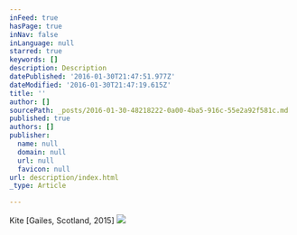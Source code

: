 ```yaml
---
inFeed: true
hasPage: true
inNav: false
inLanguage: null
starred: true
keywords: []
description: Description
datePublished: '2016-01-30T21:47:51.977Z'
dateModified: '2016-01-30T21:47:19.615Z'
title: ''
author: []
sourcePath: _posts/2016-01-30-48218222-0a00-4ba5-916c-55e2a92f581c.md
published: true
authors: []
publisher:
  name: null
  domain: null
  url: null
  favicon: null
url: description/index.html
_type: Article

---
```

Kite \[Gailes, Scotland, 2015\]
![](https://the-grid-user-content.s3-us-west-2.amazonaws.com/0dd8f7bf-fdce-4f49-b4e7-aa2fde05bf9f.JPG)